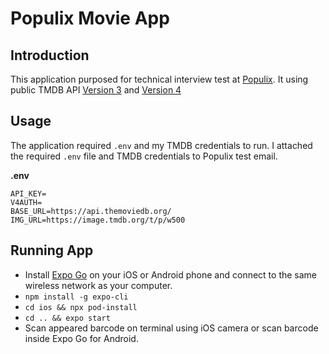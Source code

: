 # Populix Movie App 

## Introduction

This application purposed for technical interview test at [Populix](https://info.populix.co/en/home-en/). It using public TMDB API [Version 3](https://developers.themoviedb.org/3) and [Version 4](https://developers.themoviedb.org/4)

## Usage

The application required `.env` and my TMDB credentials to run. I attached the required `.env` file and TMDB credentials to Populix test email.

**.env**
```dosini
API_KEY=
V4AUTH=
BASE_URL=https://api.themoviedb.org/
IMG_URL=https://image.tmdb.org/t/p/w500
```

## Running App

* Install [Expo Go](https://expo.dev/client) on your iOS or Android phone and connect to the same wireless network as your computer.
* `npm install -g expo-cli`
* `cd ios && npx pod-install`
* `cd .. && expo start`
* Scan appeared barcode on terminal using iOS camera or scan barcode inside Expo Go for Android.